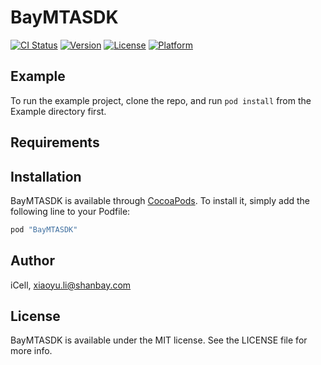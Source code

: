 # BayMTASDK

[![CI Status](http://img.shields.io/travis/iCell/BayMTASDK.svg?style=flat)](https://travis-ci.org/iCell/BayMTASDK)
[![Version](https://img.shields.io/cocoapods/v/BayMTASDK.svg?style=flat)](http://cocoapods.org/pods/BayMTASDK)
[![License](https://img.shields.io/cocoapods/l/BayMTASDK.svg?style=flat)](http://cocoapods.org/pods/BayMTASDK)
[![Platform](https://img.shields.io/cocoapods/p/BayMTASDK.svg?style=flat)](http://cocoapods.org/pods/BayMTASDK)

## Example

To run the example project, clone the repo, and run `pod install` from the Example directory first.

## Requirements

## Installation

BayMTASDK is available through [CocoaPods](http://cocoapods.org). To install
it, simply add the following line to your Podfile:

```ruby
pod "BayMTASDK"
```

## Author

iCell, xiaoyu.li@shanbay.com

## License

BayMTASDK is available under the MIT license. See the LICENSE file for more info.
